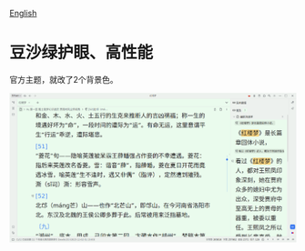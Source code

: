 [English](https://github.com/IAliceBobI/sy-eye-care-light-theme/blob/main/README.md)

# 豆沙绿护眼、高性能

官方主题，就改了2个背景色。

![Alt text](image.png)
